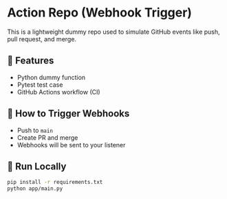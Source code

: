 # Action Repo (Webhook Trigger)

This is a lightweight dummy repo used to simulate GitHub events like push, pull request, and merge.

## 🔧 Features
- Python dummy function
- Pytest test case
- GitHub Actions workflow (CI)

## 🧪 How to Trigger Webhooks
- Push to `main`
- Create PR and merge
- Webhooks will be sent to your listener

## 🚀 Run Locally
```bash
pip install -r requirements.txt
python app/main.py
